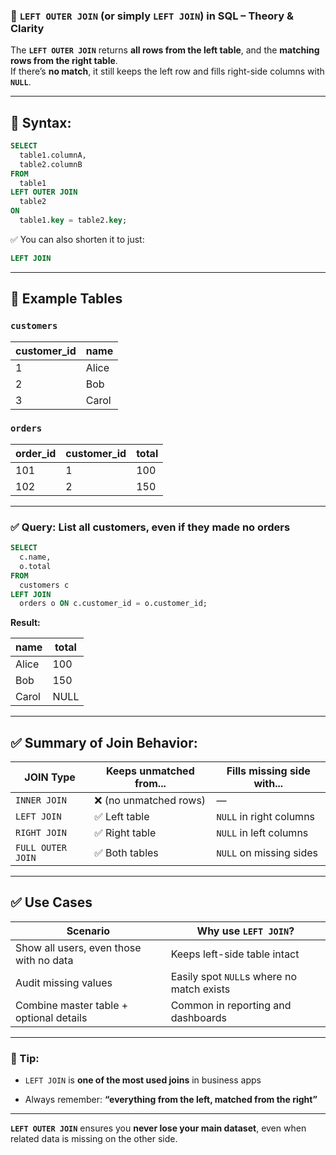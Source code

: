 ### 🧭 `LEFT OUTER JOIN` (or simply `LEFT JOIN`) in SQL – Theory & Clarity

The **`LEFT OUTER JOIN`** returns **all rows from the left table**, and the **matching rows from the right table**.  
If there’s **no match**, it still keeps the left row and fills right-side columns with **`NULL`**.

---

## 🔹 **Syntax:**

```sql
SELECT 
  table1.columnA,
  table2.columnB
FROM 
  table1
LEFT OUTER JOIN 
  table2
ON 
  table1.key = table2.key;
```

✅ You can also shorten it to just:

```sql
LEFT JOIN
```

---

## 📌 **Example Tables**

### `customers`

|customer_id|name|
|---|---|
|1|Alice|
|2|Bob|
|3|Carol|

### `orders`

|order_id|customer_id|total|
|---|---|---|
|101|1|100|
|102|2|150|

---

### ✅ Query: List all customers, even if they made no orders

```sql
SELECT 
  c.name,
  o.total
FROM 
  customers c
LEFT JOIN 
  orders o ON c.customer_id = o.customer_id;
```

**Result:**

|name|total|
|---|---|
|Alice|100|
|Bob|150|
|Carol|NULL|

---

## ✅ Summary of Join Behavior:

|JOIN Type|Keeps unmatched from...|Fills missing side with...|
|---|---|---|
|`INNER JOIN`|❌ (no unmatched rows)|—|
|`LEFT JOIN`|✅ Left table|`NULL` in right columns|
|`RIGHT JOIN`|✅ Right table|`NULL` in left columns|
|`FULL OUTER JOIN`|✅ Both tables|`NULL` on missing sides|

---

## ✅ Use Cases

|Scenario|Why use `LEFT JOIN`?|
|---|---|
|Show all users, even those with no data|Keeps left-side table intact|
|Audit missing values|Easily spot `NULL`s where no match exists|
|Combine master table + optional details|Common in reporting and dashboards|

---

### 🧠 Tip:

- `LEFT JOIN` is **one of the most used joins** in business apps
    
- Always remember: **“everything from the left, matched from the right”**
    

---

**`LEFT OUTER JOIN`** ensures you **never lose your main dataset**, even when related data is missing on the other side.